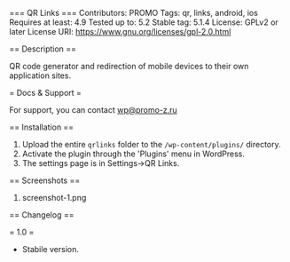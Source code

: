 === QR Links ===
Contributors: PROMO
Tags: qr, links, android, ios
Requires at least: 4.9
Tested up to: 5.2
Stable tag: 5.1.4
License: GPLv2 or later
License URI: https://www.gnu.org/licenses/gpl-2.0.html

== Description ==

QR code generator and redirection of mobile devices to their own application sites.

= Docs & Support =

For support, you can contact wp@promo-z.ru

== Installation ==

1. Upload the entire `qrlinks` folder to the `/wp-content/plugins/` directory.
2. Activate the plugin through the 'Plugins' menu in WordPress.
3. The settings page is in Settings->QR Links.

== Screenshots ==

1. screenshot-1.png

== Changelog ==

= 1.0 =

* Stabile version.
